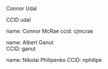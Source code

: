 Connor Udal


CCID
udal

name: Connor McRae
ccid: cjmcrae

name: Albert Ganut  
CCID: ganut

name: Nikolai Philipenko
CCID: nphilipe
